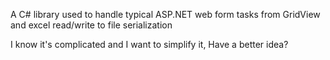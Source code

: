 A C# library used to handle typical ASP.NET web form tasks from GridView and excel read/write to file serialization

I know it's complicated and I want to simplify it,  Have a better idea?
